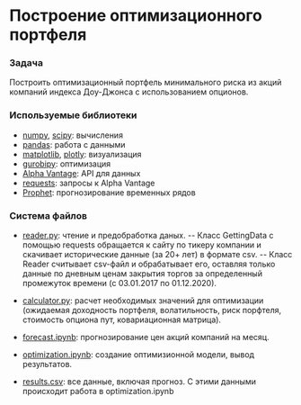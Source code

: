 ﻿# Построение оптимизационного портфеля

### Задача
Построить оптимизационный портфель минимального риска из акций компаний индекса Доу-Джонса с использованием опционов. 

### Используемые библиотеки
- [numpy](https://numpy.org/), [scipy](https://www.scipy.org/): вычисления
- [pandas](https://pandas.pydata.org/): работа с данными
- [matplotlib](https://matplotlib.org/), [plotly](https://plotly.com/python/): визуализация
- [gurobipy](https://www.gurobi.com/): оптимизация
- [Alpha Vantage](https://www.alphavantage.co/documentation/): API для данных
- [requests](https://requests.readthedocs.io/en/master/): запросы к Alpha Vantage
- [Prophet](https://facebook.github.io/prophet/docs/quick_start.html#python-api): прогнозирование временных рядов

### Система файлов
- [reader.py](https://github.com/armeni/portfolio/-/blob/master/reader.py): чтение и предобработка даных. 
    -- Класс GettingData с помощью requests обращается к сайту по тикеру компании и скачивает исторические данные (за 20+ лет) в формате csv. 
    -- Класс Reader считывает csv-файл и обрабатывает его, оставляя только данные по дневным ценам закрытия торгов за определенный промежуток времени (с 03.01.2017 по 01.12.2020).

- [calculator.py](https://github.com/armeni/portfolio/blob/master/calculator.py): расчет необходимых значений для оптимизации (ожидаемая доходность портфеля, волатильность, риск порфтеля, стоимость опциона пут, ковариационная матрица).

- [forecast.ipynb](https://github.com/armeni/portfolio/blob/main/forecast.ipynb): прогнозирование цен акций компаний на месяц.

- [optimization.ipynb](https://github.com/armeni/portfolio/blob/main/optimization.ipynb): создание оптимизионной модели, вывод результатов.

- [results.csv](https://github.com/armeni/portfolio/blob/main/results.csv): все данные, включая прогноз. С этими данными происходит работа в optimization.ipynb
